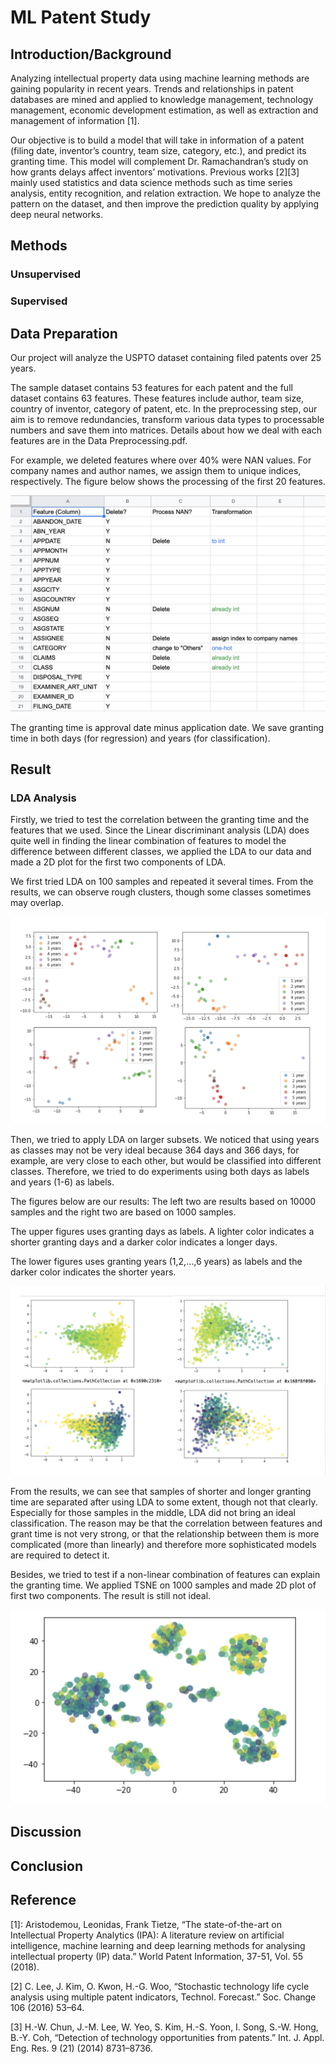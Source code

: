 # ML Patent Study

## Introduction/Background

Analyzing intellectual property data using machine learning methods are gaining popularity in recent years. Trends and relationships in patent databases are mined and applied to knowledge management, technology management, economic development estimation, as well as extraction and management of information [1].

Our objective is to build a model that will take in information of a patent (filing date, inventor’s country, team size, category, etc.), and predict its granting time. This model will complement Dr. Ramachandran’s study on how grants delays affect inventors’ motivations. Previous works [2][3] mainly used statistics and data science methods such as time series analysis, entity recognition, and relation extraction. We hope to analyze the pattern on the dataset, and then improve the prediction quality by applying deep neural networks. 



## Methods

### Unsupervised

### Supervised



## Data Preparation

Our project will analyze the USPTO dataset containing filed patents over 25 years.

The sample dataset contains 53 features for each patent and the full dataset contains 63 features. These features include author, team size, country of inventor, category of patent, etc.  In the preprocessing step, our aim is to remove redundancies, transform various data types to processable numbers and save them into matrices. Details about how we deal with each features are in the Data Preprocessing.pdf.

For example, we deleted features where over 40% were NAN values. For company names and author names, we assign them to unique indices, respectively. The figure below shows the processing of the first 20 features.

![alt text](https://github.com/b-zhao/ML_patent_study/blob/master/docs/dp1.png)

The granting time is approval date minus application date. We save granting time in both days (for regression) and years (for classification). 


## Result

### LDA Analysis

Firstly, we tried to test the correlation between the granting time and the features that we used. Since the Linear discriminant analysis (LDA) does quite well in finding the linear combination of features to model the difference between different classes, we applied the LDA to our data and made a 2D plot for the first two components of LDA.

We first tried LDA on 100 samples and repeated it several times. From the results, we can observe rough clusters, though some classes sometimes may overlap.


![alt text](https://github.com/b-zhao/ML_patent_study/blob/master/docs/dp2.png)


Then, we tried to apply LDA on larger subsets. We noticed that using years as classes may not be very ideal because 364 days and 366 days, for example, are very close to each other, but would be classified into different classes. Therefore, we tried to do experiments using both days as labels and years (1-6) as labels. 

The figures below are our results: The left two are results based on 10000 samples and the right two are based on 1000 samples. 

The upper figures uses granting days as labels. A lighter color indicates a shorter granting days and a darker color indicates a longer days.

The lower figures uses granting years (1,2,…,6 years) as labels and the darker color indicates the shorter years.

![alt text](https://github.com/b-zhao/ML_patent_study/blob/master/docs/dp3.png)

From the results, we can see that samples of shorter and longer granting time are separated after using LDA to some extent, though not that clearly. Especially for those samples in the middle, LDA did not bring an ideal classification. The reason may be that the correlation between features and grant time is not very strong, or that the relationship between them is more complicated (more than linearly) and therefore more sophisticated models are required to detect it.

Besides, we tried to test if a non-linear combination of features can explain the granting time. We applied TSNE on 1000 samples and made 2D plot of first two components. The result is still not ideal.

![alt text](https://github.com/b-zhao/ML_patent_study/blob/master/docs/dp4.png)




## Discussion

## Conclusion

## Reference
[1]: Aristodemou, Leonidas, Frank Tietze, “The state-of-the-art on Intellectual Property Analytics (IPA): A literature review on artificial intelligence, machine learning and deep learning methods for analysing intellectual property (IP) data.” World Patent Information, 37-51, Vol. 55 (2018).

[2] C. Lee, J. Kim, O. Kwon, H.-G. Woo, “Stochastic technology life cycle analysis using multiple patent indicators, Technol. Forecast.” Soc. Change 106 (2016) 53–64.

[3] H.-W. Chun, J.-M. Lee, W. Yeo, S. Kim, H.-S. Yoon, I. Song, S.-W. Hong, B.-Y. Coh, “Detection of technology opportunities from patents.” Int. J. Appl. Eng. Res. 9 (21)  (2014) 8731–8736.



